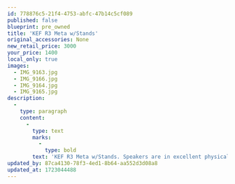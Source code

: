 ```yaml
---
id: 778876c5-21f4-4753-abfc-47b14c5cf089
published: false
blueprint: pre_owned
title: 'KEF R3 Meta w/Stands'
original_accessories: None
new_retail_price: 3000
your_price: 1400
local_only: true
images:
  - IMG_9163.jpg
  - IMG_9166.jpg
  - IMG_9164.jpg
  - IMG_9165.jpg
description:
  -
    type: paragraph
    content:
      -
        type: text
        marks:
          -
            type: bold
        text: 'KEF R3 Meta w/Stands. Speakers are in excellent physical and functional condition and sold as new for $3,000.00'
updated_by: 87ca4130-78f3-4ed1-8b64-aa552d3d08a8
updated_at: 1723044488
---
```

